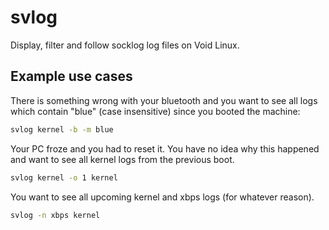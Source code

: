 # svlog

Display, filter and follow socklog log files on Void Linux.

## Example use cases

There is something wrong with your bluetooth and you want to see all logs which
contain "blue" (case insensitive) since you booted the machine:

``` sh
svlog kernel -b -m blue
```

Your PC froze and you had to reset it. You have no idea why this happened and
want to see all kernel logs from the previous boot.

``` sh
svlog kernel -o 1 kernel
```

You want to see all upcoming kernel and xbps logs (for whatever reason).

``` sh
svlog -n xbps kernel
```
